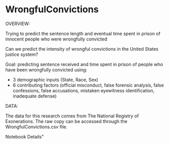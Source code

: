 # WrongfulConvictions

OVERVIEW:

Trying to predict the sentence length and eventual time spent in prison of innocent people who were wrongfully convicted 

Can we predict the intensity of wrongful convictions in the United States justice system?

Goal: predicting sentence received and time spent in prison of people who have been wrongfully convicted using:
  - 3 demographic inputs (State, Race, Sex)
  - 6 contributing factors (official misconduct, false forensic analysis, false confessions, false accusations, mistaken eyewitness identification, inadequate defense)

DATA:

The data for this research comes from The National Registry of Exonerations. The raw copy can be accessed through the WrongfulConvictions.csv file.

Notebook Details"
